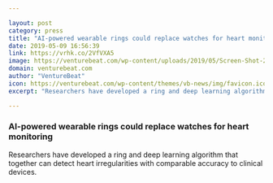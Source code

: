 ```yaml
---

layout: post
category: press
title: "AI-powered wearable rings could replace watches for heart monitoring"
date: 2019-05-09 16:56:39
link: https://vrhk.co/2VfVXA5
image: https://venturebeat.com/wp-content/uploads/2019/05/Screen-Shot-2019-05-09-at-12.20.55-PM-e1557418894941.jpg?w=1200&strip=all
domain: venturebeat.com
author: "VentureBeat"
icon: https://venturebeat.com/wp-content/themes/vb-news/img/favicon.ico
excerpt: "Researchers have developed a ring and deep learning algorithm that together can detect heart irregularities with comparable accuracy to clinical devices."

---
```


### AI-powered wearable rings could replace watches for heart monitoring

Researchers have developed a ring and deep learning algorithm that together can detect heart irregularities with comparable accuracy to clinical devices.